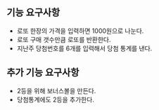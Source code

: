 ## 기능 요구사항
- 로또 한장의 가격을 입력하면 1000원으로 나눈다.
- 로또 구매 갯수만큼 로또를 반환한다.
- 지난주 당첨번호를 6개를 입력해서 당첨 통계를 낸다.


## 추가 기능 요구사항
- 2등을 위해 보너스볼을 만든다.
- 당첨통계에도 2등을 추가한다.
